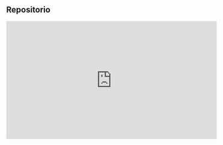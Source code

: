 ## Repositorio

<iframe width="560" height="315" src="https://www.youtube.com/embed/Mjv2CDobNDk" title="YouTube video player" frameborder="0" allow="accelerometer; autoplay; clipboard-write; encrypted-media; gyroscope; picture-in-picture" allowfullscreen></iframe>
